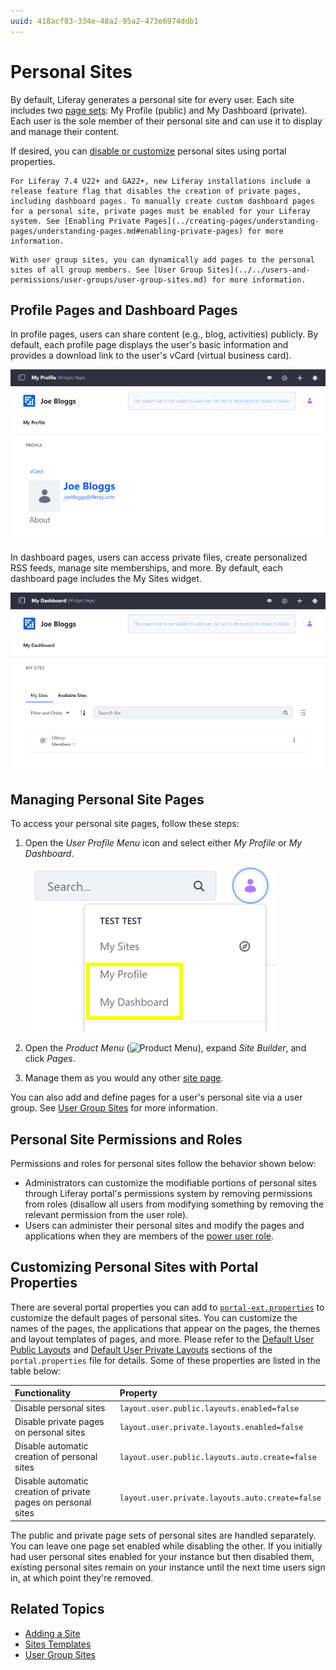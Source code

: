 ```yaml
---
uuid: 418acf83-334e-48a2-95a2-473e6974ddb1
---
```

# Personal Sites

By default, Liferay generates a personal site for every user. Each site includes two [page sets](../creating-pages/understanding-pages/understanding-pages.md#page-sets): My Profile (public) and My Dashboard (private). Each user is the sole member of their personal site and can use it to display and manage their content.

If desired, you can [disable or customize](#customizing-personal-sites-with-portal-properties) personal sites using portal properties.

```{important}
For Liferay 7.4 U22+ and GA22+, new Liferay installations include a release feature flag that disables the creation of private pages, including dashboard pages. To manually create custom dashboard pages for a personal site, private pages must be enabled for your Liferay system. See [Enabling Private Pages](../creating-pages/understanding-pages/understanding-pages.md#enabling-private-pages) for more information.
```

```{tip}
With user group sites, you can dynamically add pages to the personal sites of all group members. See [User Group Sites](../../users-and-permissions/user-groups/user-group-sites.md) for more information.
```

## Profile Pages and Dashboard Pages

In profile pages, users can share content (e.g., blog, activities) publicly. By default, each profile page displays the user's basic information and provides a download link to the user's vCard (virtual business card).

![The profile page displays public info for other users to view.](./personal-sites/images/01.png)

In dashboard pages, users can access private files, create personalized RSS feeds, manage site memberships, and more. By default, each dashboard page includes the My Sites widget.

![The dashboard page displays private information that's just for you to view.](./personal-sites/images/02.png)

## Managing Personal Site Pages

To access your personal site pages, follow these steps:

1. Open the *User Profile Menu* icon and select either *My Profile* or *My Dashboard*.

    ![You access your Personal Site pages from the User Profile Menu.](./personal-sites/images/03.png)

1. Open the *Product Menu* (![Product Menu](../../images/icon-product-menu.png)), expand *Site Builder*, and click *Pages*.

1. Manage them as you would any other [site page](../creating-pages/understanding-pages/understanding-pages.md).

You can also add and define pages for a user's personal site via a user group. See [User Group Sites](../../users-and-permissions/user-groups/user-group-sites.md) for more information.

## Personal Site Permissions and Roles

Permissions and roles for personal sites follow the behavior shown below:

- Administrators can customize the modifiable portions of personal sites through Liferay portal's permissions system by removing permissions from roles (disallow all users from modifying something by removing the relevant permission from the user role).
- Users can administer their personal sites and modify the pages and applications when they are members of the [power user role](../../users-and-permissions/roles-and-permissions/default-roles-reference.md#regular-roles).

## Customizing Personal Sites with Portal Properties

There are several portal properties you can add to [`portal-ext.properties`](../../installation-and-upgrades/reference/portal-properties.md) to customize the default pages of personal sites. You can customize the names of the pages, the applications that appear on the pages, the themes and layout templates of pages, and more. Please refer to the [Default User Public Layouts](https://learn.liferay.com/reference/latest/en/dxp/propertiesdoc/portal.properties.html#Default%20User%20Public%20Layouts) and [Default User Private Layouts](https://learn.liferay.com/reference/latest/en/dxp/propertiesdoc/portal.properties.html#Default%20User%20Private%20Layouts) sections of the `portal.properties` file for details. Some of these properties are listed in the table below:

| Functionality | Property |
| :--- | :--- |
| Disable personal sites | `layout.user.public.layouts.enabled=false` |
| Disable private pages on personal sites | `layout.user.private.layouts.enabled=false` |
| Disable automatic creation of personal sites | `layout.user.public.layouts.auto.create=false` |
| Disable automatic creation of private pages on personal sites | `layout.user.private.layouts.auto.create=false` |

The public and private page sets of personal sites are handled separately. You can leave one page set enabled while disabling the other. If you initially had user personal sites enabled for your instance but then disabled them, existing personal sites remain on your instance until the next time users sign in, at which point they're removed.

## Related Topics

- [Adding a Site](./adding-a-site.md)
- [Sites Templates](./site-templates.md)
- [User Group Sites](../../users-and-permissions/user-groups/user-group-sites.md)
